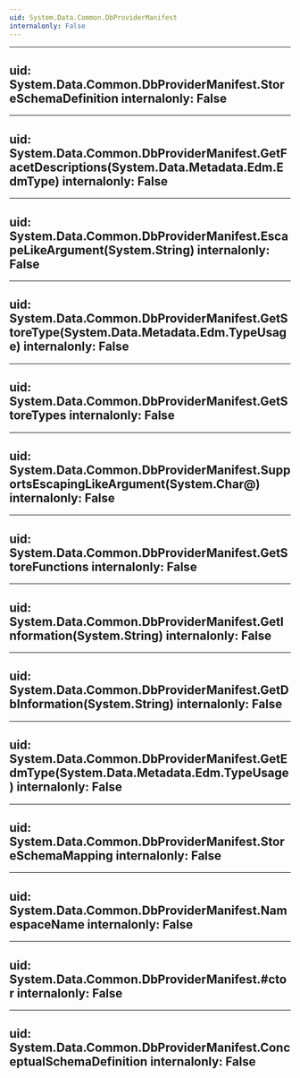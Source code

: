 ```yaml
---
uid: System.Data.Common.DbProviderManifest
internalonly: False
---
```


---
uid: System.Data.Common.DbProviderManifest.StoreSchemaDefinition
internalonly: False
---

---
uid: System.Data.Common.DbProviderManifest.GetFacetDescriptions(System.Data.Metadata.Edm.EdmType)
internalonly: False
---

---
uid: System.Data.Common.DbProviderManifest.EscapeLikeArgument(System.String)
internalonly: False
---

---
uid: System.Data.Common.DbProviderManifest.GetStoreType(System.Data.Metadata.Edm.TypeUsage)
internalonly: False
---

---
uid: System.Data.Common.DbProviderManifest.GetStoreTypes
internalonly: False
---

---
uid: System.Data.Common.DbProviderManifest.SupportsEscapingLikeArgument(System.Char@)
internalonly: False
---

---
uid: System.Data.Common.DbProviderManifest.GetStoreFunctions
internalonly: False
---

---
uid: System.Data.Common.DbProviderManifest.GetInformation(System.String)
internalonly: False
---

---
uid: System.Data.Common.DbProviderManifest.GetDbInformation(System.String)
internalonly: False
---

---
uid: System.Data.Common.DbProviderManifest.GetEdmType(System.Data.Metadata.Edm.TypeUsage)
internalonly: False
---

---
uid: System.Data.Common.DbProviderManifest.StoreSchemaMapping
internalonly: False
---

---
uid: System.Data.Common.DbProviderManifest.NamespaceName
internalonly: False
---

---
uid: System.Data.Common.DbProviderManifest.#ctor
internalonly: False
---

---
uid: System.Data.Common.DbProviderManifest.ConceptualSchemaDefinition
internalonly: False
---
